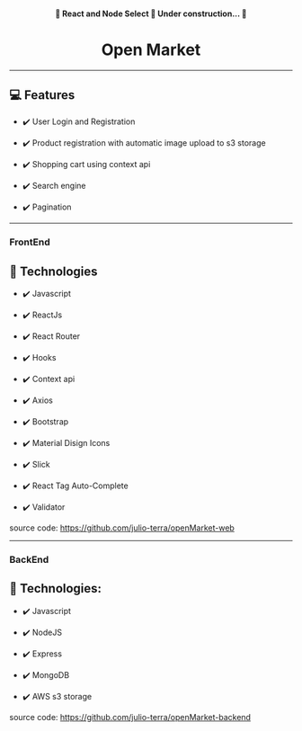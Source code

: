 
<h4 align="center"> 
	🚧  React and Node Select 🚀 Under construction...  🚧
</h4>


<h1 align="center">
Open Market
</h1>

<hr>



## 💻 Features

- ✔️ User Login and Registration

- ✔️ Product registration with automatic image upload to s3 storage

- ✔️ Shopping cart using context api

- ✔️ Search engine

- ✔️ Pagination

<hr>



### FrontEnd

## 🚀 Technologies

- ✔️ Javascript

- ✔️ ReactJs

- ✔️ React Router

- ✔️ Hooks

- ✔️ Context api

- ✔️ Axios

- ✔️ Bootstrap

- ✔️ Material Disign Icons

- ✔️ Slick

- ✔️ React Tag Auto-Complete

- ✔️ Validator


source code:
  https://github.com/julio-terra/openMarket-web
  
  
  <hr>
  
  
  ### BackEnd
## 🚀 Technologies:

- ✔️ Javascript

- ✔️ NodeJS
 
- ✔️ Express

- ✔️ MongoDB

- ✔️ AWS s3 storage

source code:
  https://github.com/julio-terra/openMarket-backend

